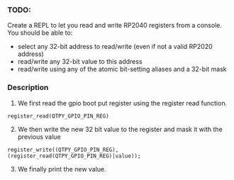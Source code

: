 ### TODO:

Create a REPL to let you read and write RP2040 registers from a console. You should be able to:
- select any 32-bit address to read/write (even if not a valid RP2020 address)
- read/write any 32-bit value to this address
- read/write using any of the atomic bit-setting aliases and a 32-bit mask

### Description
1. We first read the gpio boot put register using the register read function.
```
register_read(QTPY_GPIO_PIN_REG)
```
2. We then write the new 32 bit value to the register and mask it with the previous value
```
register_write((QTPY_GPIO_PIN_REG), (register_read(QTPY_GPIO_PIN_REG)|value));
```
3. We finally print the new value.
